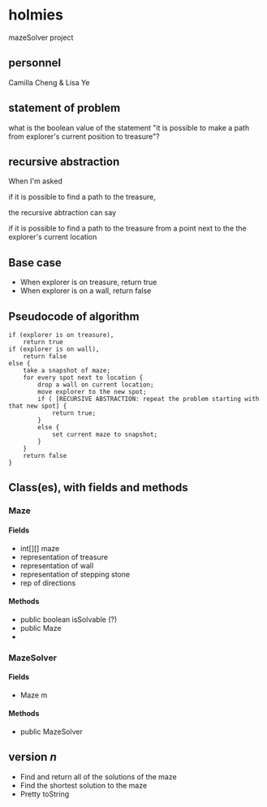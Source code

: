 # holmies
mazeSolver project

## personnel
Camilla Cheng & Lisa Ye

## statement of problem
what is the boolean value of the statement
  "it is possible to make a path from explorer's current position to treasure"?

## recursive abstraction
When I'm asked

  if it is possible to find a path to the treasure,
  
the recursive abtraction can say

  if it is possible to find a path to the treasure from a point next to the the explorer's current location

## Base case
- When explorer is on treasure, return true
- When explorer is on a wall, return false

## Pseudocode of algorithm
    if (explorer is on treasure), 
        return true
    if (explorer is on wall),
        return false
    else {
        take a snapshot of maze;
        for every spot next to location {
            drop a wall on current location;
            move explorer to the new spot;
            if ( [RECURSIVE ABSTRACTION: repeat the problem starting with that new spot] {
                return true;
            }
            else {
                set current maze to snapshot;
            }
        }
        return false
    }


## Class(es), with fields and methods
### Maze
#### Fields
- int[][] maze
- representation of treasure
- representation of wall
- representation of stepping stone
- rep of directions

#### Methods
- public boolean isSolvable (?)
- public Maze
- 

### MazeSolver
#### Fields
- Maze m

#### Methods
- public MazeSolver 


## version *n*
- Find and return all of the solutions of the maze
- Find the shortest solution to the maze
- Pretty toString
